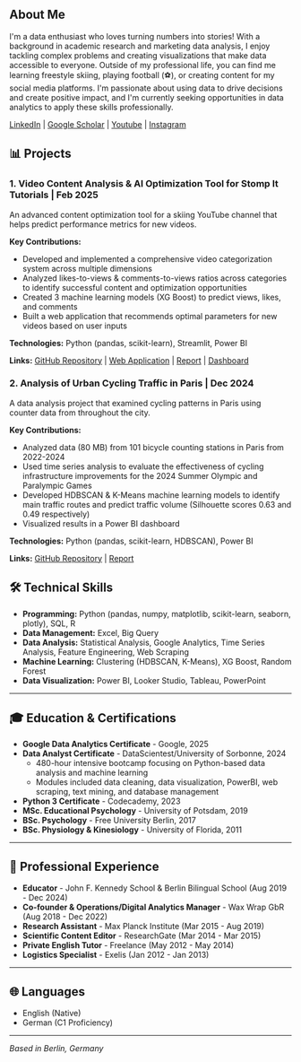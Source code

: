 ## About Me

I'm a data enthusiast who loves turning numbers into stories! With a background in academic research and marketing data analysis, I enjoy tackling complex problems and creating visualizations that make data accessible to everyone. Outside of my professional life, you can find me learning freestyle skiing, playing football (⚽), or creating content for my social media platforms.  I'm passionate about using data to drive decisions and create positive impact, and I'm currently seeking opportunities in data analytics to apply these skills professionally.

[LinkedIn](https://www.linkedin.com/in/chelsea-wright-9bb06a2b4/) | [Google Scholar](https://scholar.google.com/citations?hl=de&view_op=list_works&gmla=AOv-ny_CZM_7iTVt5v4GTHYDgZ-uG_z9aNdPylqvJgYxtioCUBWo7ZmFG4LWEST-YlPoRyEoHud9IFXM42WXB90NEMNUlJl257E&user=EZ1pQyUAAAAJ) | [Youtube](https://www.youtube.com/channel/UCsSwmmmezMFcwuC3jCU1dQA) | [Instagram](https://www.instagram.com/sendingitfromthecity/)


## 📊 Projects

### 1. Video Content Analysis & AI Optimization Tool for Stomp It Tutorials | Feb 2025

An advanced content optimization tool for a skiing YouTube channel that helps predict performance metrics for new videos.

**Key Contributions:**
- Developed and implemented a comprehensive video categorization system across multiple dimensions
- Analyzed likes-to-views & comments-to-views ratios across categories to identify successful content and optimization opportunities
- Created 3 machine learning models (XG Boost) to predict views, likes, and comments 
- Built a web application that recommends optimal parameters for new videos based on user inputs

**Technologies:** Python (pandas, scikit-learn), Streamlit, Power BI

**Links:** [GitHub Repository](https://github.com/cmwright89/StompItAIvideorecommender) | [Web Application](https://stompitaivideorecommender-rurkhgfxkpwdou8ssa3kjj.streamlit.app/) | [Report](https://drive.google.com/file/d/1gRpDzkMYZ_szxVCP7goX9EqLzv1nNr3r/view) | [Dashboard](https://drive.google.com/file/d/1maJ_6m5cXVmIdfwglhX1TxAzaINwO3_Z/view)

### 2. Analysis of Urban Cycling Traffic in Paris | Dec 2024

A data analysis project that examined cycling patterns in Paris using counter data from throughout the city.

**Key Contributions:**
- Analyzed data (80 MB) from 101 bicycle counting stations in Paris from 2022-2024
- Used time series analysis to evaluate the effectiveness of cycling infrastructure improvements for the 2024 Summer Olympic and Paralympic Games
- Developed HDBSCAN & K-Means machine learning models to identify main traffic routes and predict traffic volume (Silhouette scores 0.63 and 0.49 respectively)
- Visualized results in a Power BI dashboard

**Technologies:** Python (pandas, scikit-learn, HDBSCAN), Power BI

**Links:** [GitHub Repository](https://github.com/cmwright89/Pariscyclingdata/tree/main) | [Report](https://drive.google.com/file/d/1Cz1kGgp-Ijs8Wm0QFaq4ESOs8hbeAWF4/view?usp=sharing)


## 🛠️ Technical Skills

- **Programming:** Python (pandas, numpy, matplotlib, scikit-learn, seaborn, plotly), SQL, R
- **Data Management:** Excel, Big Query
- **Data Analysis:** Statistical Analysis, Google Analytics, Time Series Analysis, Feature Engineering, Web Scraping
- **Machine Learning:** Clustering (HDBSCAN, K-Means), XG Boost, Random Forest
- **Data Visualization:** Power BI, Looker Studio, Tableau, PowerPoint

___  
## 🎓 Education & Certifications

- **Google Data Analytics Certificate** - Google, 2025
- **Data Analyst Certificate** - DataScientest/University of Sorbonne, 2024
  - 480-hour intensive bootcamp focusing on Python-based data analysis and machine learning
  - Modules included data cleaning, data visualization, PowerBI, web scraping, text mining, and database management
- **Python 3 Certificate** - Codecademy, 2023
- **MSc. Educational Psychology** - University of Potsdam, 2019
- **BSc. Psychology** - Free University Berlin, 2017
- **BSc. Physiology & Kinesiology** - University of Florida, 2011

___
## 💼 Professional Experience

- **Educator** - John F. Kennedy School & Berlin Bilingual School (Aug 2019 - Dec 2024)
- **Co-founder & Operations/Digital Analytics Manager** - Wax Wrap GbR (Aug 2018 - Dec 2022)
- **Research Assistant** - Max Planck Institute (Mar 2015 - Aug 2019)
- **Scientific Content Editor** - ResearchGate (Mar 2014 - Mar 2015)
- **Private English Tutor** - Freelance (May 2012 - May 2014)
- **Logistics Specialist** - Exelis (Jan 2012 - Jan 2013)

___
## 🌐 Languages

- English (Native)
- German (C1 Proficiency)

___

*Based in Berlin, Germany*

